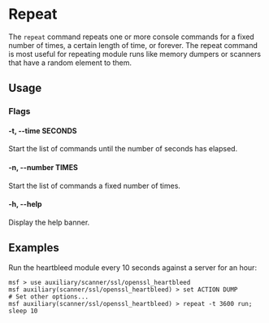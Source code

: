 Repeat
======

The `repeat` command repeats one or more console commands for a fixed number of
times, a certain length of time, or forever. The repeat command is most useful
for repeating module runs like memory dumpers or scanners that have a random
element to them.

Usage
-----

### Flags

#### -t, --time SECONDS

Start the list of commands until the number of seconds has elapsed.

#### -n, --number TIMES

Start the list of commands a fixed number of times.

#### -h, --help

Display the help banner.



Examples
--------

Run the heartbleed module every 10 seconds against a server for an hour:

    msf > use auxiliary/scanner/ssl/openssl_heartbleed
    msf auxiliary(scanner/ssl/openssl_heartbleed) > set ACTION DUMP
    # Set other options...
    msf auxiliary(scanner/ssl/openssl_heartbleed) > repeat -t 3600 run; sleep 10

